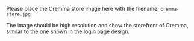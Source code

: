 Please place the Cremma store image here with the filename: `cremma-store.jpg`

The image should be high resolution and show the storefront of Cremma, similar to the one shown in the login page design.

